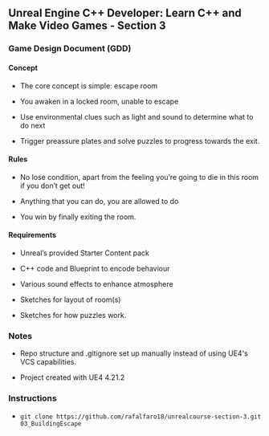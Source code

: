 ## Unreal Engine C++ Developer: Learn C++ and Make Video Games - Section 3

### Game Design Document (GDD)

#### Concept

- The core concept is simple: escape room

- You awaken in a locked room, unable to escape

- Use environmental clues such as light and sound to determine what to do next

- Trigger preassure plates and solve puzzles to progress towards the exit.

#### Rules

- No lose condition, apart from the feeling you’re going to die in this room if you don’t get out!

- Anything that you can do, you are allowed to do

- You win by finally exiting the room.

#### Requirements

- Unreal’s provided Starter Content pack

- C++ code and Blueprint to encode behaviour

- Various sound effects to enhance atmosphere

- Sketches for layout of room(s)

- Sketches for how puzzles work.

### Notes

- Repo structure and .gitignore set up manually instead of using UE4's VCS capabilities.

- Project created with UE4 4.21.2

### Instructions

- ``git clone https://github.com/rafalfaro18/unrealcourse-section-3.git 03_BuildingEscape``
